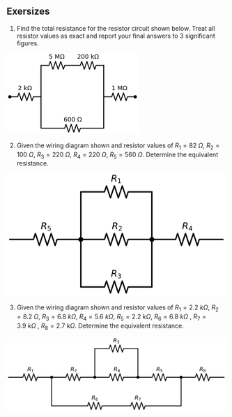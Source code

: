 ## Exersizes

1. Find the total resistance for the resistor circuit shown below. Treat all resistor values as exact and report your final answers to 3 significant figures.

![5 resistors](images/5_resistors.png)

2.  Given the wiring diagram shown and resistor values of $R_1 = 82 \ \Omega$, $R_2 = 100 \ \Omega$, $R_3 = 220 \ \Omega$, $R_4 = 220 \ \Omega$, $R_5 = 560 \ \Omega$. Determine the equivalent resistance.

![5 resistors 3 levels](images/5_resistors_3_levels.svg)

3. Given the wiring diagram shown and resistor values of $R_1 = 2.2 \ k\Omega$, $R_2 = 8.2 \ \Omega$, $R_3 = 6.8 \ k\Omega$, $R_4
= 5.6 \ k\Omega$, $R_5 = 2.2 \ k\Omega$, $R_6 = 6.8 \ k\Omega$ , $R_7 = 3.9 \ k\Omega$ , $R_8 = 2.7 \ k\Omega$. Determine the equivalent
resistance.

![8 resistors 3 levels](images/8_resistors_3_levels.svg)
